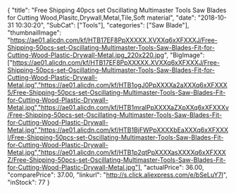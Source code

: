 {
	"title": "Free Shipping  40pcs set Oscillating Multimaster Tools Saw Blades for Cutting Wood,Plasitc,Drywall,Metal,Tile,Soft material",
	"date": "2018-10-31 10:30:20",
	"SubCat": ["Tools"],
	"categories": ["Saw Blade"],
	"thumbnailImage": "https://ae01.alicdn.com/kf/HTB17EF8PpXXXXX.XVXXq6xXFXXXJ/Free-Shipping-50pcs-set-Oscillating-Multimaster-Tools-Saw-Blades-Fit-for-Cutting-Wood-Plastic-Drywall-Metal.jpg_220x220.jpg",
	"BigImage": ["https://ae01.alicdn.com/kf/HTB17EF8PpXXXXX.XVXXq6xXFXXXJ/Free-Shipping-50pcs-set-Oscillating-Multimaster-Tools-Saw-Blades-Fit-for-Cutting-Wood-Plastic-Drywall-Metal.jpg","https://ae01.alicdn.com/kf/HTB1ogJ0PpXXXXa2aXXXq6xXFXXX5/Free-Shipping-50pcs-set-Oscillating-Multimaster-Tools-Saw-Blades-Fit-for-Cutting-Wood-Plastic-Drywall-Metal.jpg","https://ae01.alicdn.com/kf/HTB1mralPpXXXXaZXpXXq6xXFXXXv/Free-Shipping-50pcs-set-Oscillating-Multimaster-Tools-Saw-Blades-Fit-for-Cutting-Wood-Plastic-Drywall-Metal.jpg","https://ae01.alicdn.com/kf/HTB1BjFWPpXXXXbEaXXXq6xXFXXXI/Free-Shipping-50pcs-set-Oscillating-Multimaster-Tools-Saw-Blades-Fit-for-Cutting-Wood-Plastic-Drywall-Metal.jpg","https://ae01.alicdn.com/kf/HTB1p2qtPpXXXXasXXXXq6xXFXXXZ/Free-Shipping-50pcs-set-Oscillating-Multimaster-Tools-Saw-Blades-Fit-for-Cutting-Wood-Plastic-Drywall-Metal.jpg"],
	"actualPrice": 36.00,
	"comparePrice": 37.00,
	"linkurl": "http://s.click.aliexpress.com/e/bSeLuY7I",
	"inStock": 77
}
